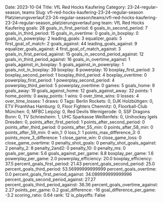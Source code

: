 Date: 2023-10-04
Title: VfL Red Hocks Kaufering
Category: 23-24-regular-season, teams
Slug: vfl-red-hocks-kaufering-23-24-regular-season
Platzierungsverlauf:23-24-regular-season/teams/vfl-red-hocks-kaufering-23-24-regular-season_platzierungsverlauf.png
team: VfL Red Hocks Kaufering
goals: 28
goals_in_first_period: 6
goals_in_second_period: 7
goals_in_third_period: 15
goals_in_overtime: 0
goals_in_boxplay: 0
goals_in_powerplay: 2
leading_goals: 3
equalizer_goals: 5
first_goal_of_match: 2
goals_against: 44
leading_goals_against: 9
equalizer_goals_against: 4
first_goal_of_match_against: 3
goals_in_first_period_against: 15
goals_in_second_period_against: 12
goals_in_third_period_against: 16
goals_in_overtime_against: 1
goals_against_in_boxplay: 5
goals_against_in_powerplay: 1
goals_not_in_boxplay: 39
boxplay: 8
powerplay: 10
boxplay_first_period: 3
boxplay_second_period: 1
boxplay_third_period: 4
boxplay_overtime: 0
powerplay_first_period: 1
powerplay_second_period: 4
powerplay_third_period: 5
powerplay_overtime: 0
games: 5
goals_home: 9
goals_away: 19
goals_against_home: 12
goals_against_away: 32
points: 1
home_points: 0
away_points: 1
wins: 0
over_time_wins: 0
losses: 4
over_time_losses: 1
draws: 0
Tags:  Berlin Rockets: 0,  DJK Holzbüttgen: 0,  ETV Piranhhas Hamburg: 0,  Floor Fighters Chemnitz: 0,  Floorball-Club München: 0,  MFBC Leipzig: 0,  Red Devils Wernigerode: 0,  SSF Dragons Bonn: 0,  TV Schriesheim: 1,  UHC Sparkasse Weißenfels: 0,  Unihockey Igels Dresden: 0,
points_after_first_period: 1
points_after_second_period: 0
points_after_third_period: 0
points_after_55_min: 0
points_after_58_min: 0
points_after_59_min: 0
win_1: 0
loss_1: 1
points_max_difference_3: 0
points_more_3_difference: 1
close_game_win: 0
close_game_loss: 0
close_game_overtime: 0
penalty_shot_goals: 0
penalty_shot_goals_against: 2
penalty_2: 8
penalty_2and2: 0
penalty_10: 0
penalty_ms: 0
goals_per_game: 5.6
goals_against_per_game: 8.8
boxplay_per_game: 1.6
powerplay_per_game: 2.0
powerplay_efficiency: 20.0
boxplay_efficiency: 37.5
percent_goals_first_period: 21.43
percent_goals_second_period: 25.0
percent_goals_third_period: 53.56999999999999
percent_goals_overtime: 0.0
percent_goals_first_period_against: 34.089999999999996
percent_goals_second_period_against: 27.27
percent_goals_third_period_against: 36.36
percent_goals_overtime_against: 2.27
points_per_game: 0.2
goal_difference: -16
goal_difference_per_game: -3.2
scoring_ratio: 0.64
rank: 12
is_playoffs: False
